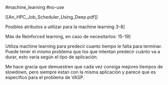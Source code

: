 #machine_learning 
#no-use 

[[An_HPC_Job_Scheduler_Using_Deep.pdf]]

Posibles atributos a utilizar para la machine learning 3-8]

Más de Reinforced learning, en caso de necesitarlos: 15-19]

Utiliza machine learning para predecir cuanto tiempo le falta para terminar. Puede tener el mismo problema que los que intentan predecir cuánto va a durar, esto varía según el tipo de aplicación.

Me hace gracia que demuestren que cada vez consiga mejores tiempos de slowdown, pero siempre estan con la misma aplicación y parece que es especifico para el problema de VASP.
